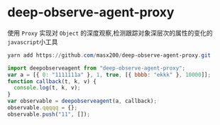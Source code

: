 # deep-observe-agent-proxy

使用 `Proxy` 实现对 `Object` 的深度观察,检测跟踪对象深层次的属性的变化的`javascript`小工具

```powershell
yarn add https://github.com/masx200/deep-observe-agent-proxy.git
```

```js
import deepobserveagent from "deep-observe-agent-proxy";
var a = [{ 0: "1111111a" }, 1, true, [{ bbbb: "ekkk" }, 10000]];
function callback(t, k, v) {
  console.log(t, k, v);
}
var observable = deepobserveagent(a, callback);
observable.qqqqq = {};
observable.push("11", []);
```
